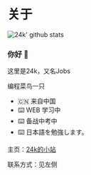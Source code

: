 <!--
**24kcsplus/24kcsplus** is a ✨ _special_ ✨ repository because its `README.md` (this file) appears on your GitHub profile.

Here are some ideas to get you started:

- 🔭 I’m currently working on ...
- 🌱 I’m currently learning ...
- 👯 I’m looking to collaborate on ...
- 🤔 I’m looking for help with ...
- 💬 Ask me about ...
- 📫 How to reach me: ...
- 😄 Pronouns: ...
- ⚡ Fun fact: ...
-->
# 关于
![24k' github stats](https://github-readme-stats.vercel.app/api?username=24kcsplus&count_private=true)

### 你好 👋
这里是24k，又名Jobs

编程菜鸟一只

- 🇨🇳 来自中国
- ⌨️ WEB 学习中
- ⌨️ 备战中考中
- ⌨️ 日本語を勉強します。

主页：[24k的小站](https://24kcsplus.github.io/)

联系方式：见左侧
